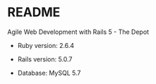 # README

Agile Web Development with Rails 5 - The Depot

* Ruby version: 2.6.4

* Rails version: 5.0.7

* Database: MySQL 5.7
